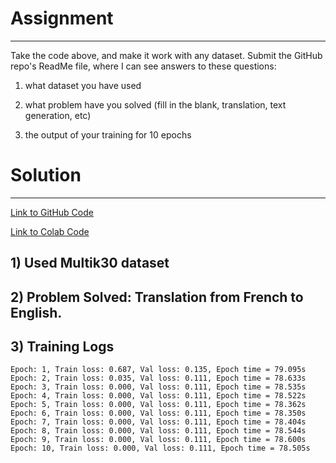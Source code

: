 # Assignment
---

Take the code above, and make it work with any dataset. Submit the GitHub repo's ReadMe file, where I can see answers to these questions:

1) what dataset you have used

2) what problem have you solved (fill in the blank, translation, text generation, etc)

3) the output of your training for 10 epochs

# Solution
---

[Link to GitHub Code]()

[Link to Colab Code]()

## 1) Used Multik30 dataset

## 2) Problem Solved: Translation from French to English.

## 3) Training Logs

```
Epoch: 1, Train loss: 0.687, Val loss: 0.135, Epoch time = 79.095s
Epoch: 2, Train loss: 0.035, Val loss: 0.111, Epoch time = 78.633s
Epoch: 3, Train loss: 0.000, Val loss: 0.111, Epoch time = 78.535s
Epoch: 4, Train loss: 0.000, Val loss: 0.111, Epoch time = 78.522s
Epoch: 5, Train loss: 0.000, Val loss: 0.111, Epoch time = 78.362s
Epoch: 6, Train loss: 0.000, Val loss: 0.111, Epoch time = 78.350s
Epoch: 7, Train loss: 0.000, Val loss: 0.111, Epoch time = 78.404s
Epoch: 8, Train loss: 0.000, Val loss: 0.111, Epoch time = 78.544s
Epoch: 9, Train loss: 0.000, Val loss: 0.111, Epoch time = 78.600s
Epoch: 10, Train loss: 0.000, Val loss: 0.111, Epoch time = 78.505s
```